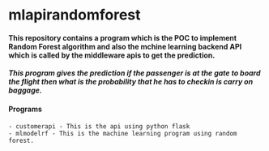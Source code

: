 # mlapirandomforest

#### This repository contains a program which is the POC to implement Random Forest algorithm and also the mchine learning backend API which is called by the middleware apis to get the prediction.

***This program gives the prediction if the passenger is at the gate to board the flight then what is the probability that he has to checkin is carry on baggage.*** 

#### Programs

    - customerapi - This is the api using python flask
    - mlmodelrf - This is the machine learning program using random forest.

